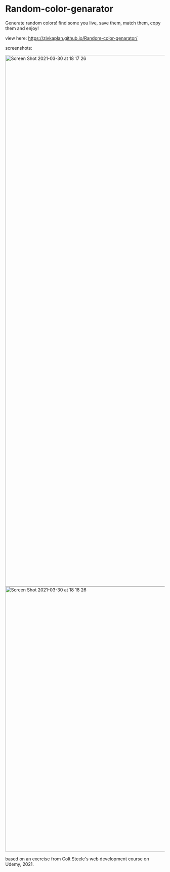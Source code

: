 # Random-color-genarator

Generate random colors!
find some you live, save them, match them, copy them and enjoy!

view here: https://zivkaplan.github.io/Random-color-genarator/

screenshots:

<img width="1675" alt="Screen Shot 2021-03-30 at 18 17 26" src="https://user-images.githubusercontent.com/80772683/113013476-69b34900-9184-11eb-91cd-588ae2fa6b24.png">

<img width="836" alt="Screen Shot 2021-03-30 at 18 18 26" src="https://user-images.githubusercontent.com/80772683/113013482-6a4bdf80-9184-11eb-9da6-51510ce3cf91.png">


based on an exercise from Colt Steele's web development course on Udemy, 2021. 
